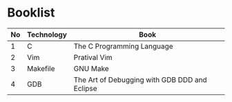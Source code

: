 # Booklist

| No  | Technology | Book       |
| --- | ---------- | ---------- |
| 1   | C          | The C Programming Language |
| 2   | Vim        | Pratival Vim |
| 3   | Makefile   | GNU Make |
| 4   | GDB        | The Art of Debugging with GDB DDD and Eclipse |
